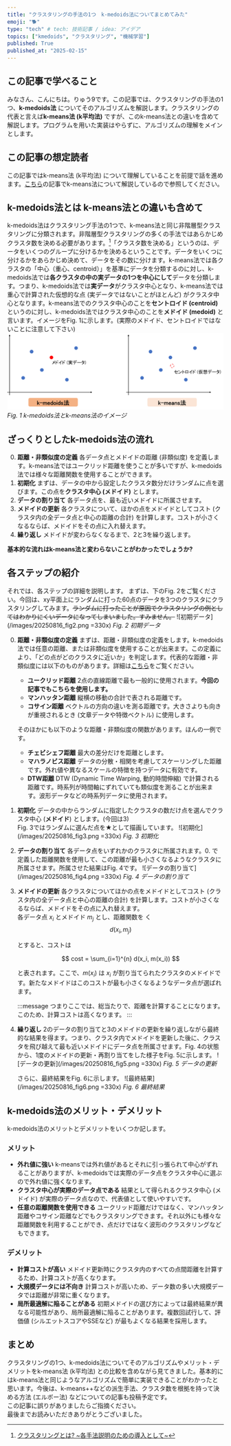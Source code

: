 ```yaml
---
title: "クラスタリングの手法の1つ　k-medoids法についてまとめてみた"
emoji: "🐕"
type: "tech" # tech: 技術記事 / idea: アイデア
topics: ["kmedoids", "クラスタリング", "機械学習"]
published: True
published_at: "2025-02-15"
---
```


## この記事で学べること
みなさん、こんにちは。りゅう9です。この記事では、クラスタリングの手法の1つ、**k-medoids法** についてそのアルゴリズムを解説します。クラスタリングの代表と言えば**k-means法 (k平均法)** ですが、このk-means法との違いを含めて解説します。プログラムを用いた実装はやらずに、アルゴリズムの理解をメインとします。

## この記事の想定読者
この記事ではk-means法 (k平均法) について理解していることを前提で話を進めます。[こちら](https://zenn.dev/ryu9/articles/clustering-kmeans)の記事でk-means法について解説しているので参照してください。

## k-medoids法とは k-means法との違いも含めて
k-medoids法はクラスタリング手法の1つで、k-means法と同じ非階層型クラスタリングに分類されます。非階層型クラスタリングの多くの手法ではあらかじめクラスタ数を決める必要があります。[^1]「クラスタ数を決める」というのは、データをいくつのグループに分けるかを決めるということです。データをいくつに分けるかをあらかじめ決めて、データをその数に分けます。k-means法では各クラスタの「中心（重心、centroid）」を基準にデータを分類するのに対し、k-medoids法では**各クラスタの中の実データの1つを中心にして**データを分類します。つまり、k-medoids法では**実データ**がクラスタ中心となり、k-means法では重心で計算された仮想的な点 (実データではないことがほとんど) がクラスタ中心となります。k-means法でのクラスタ中心のことを**セントロイド (centroid)** というのに対し、k-medoids法ではクラスタ中心のことを**メドイド (medoid)** と言います。イメージをFig. 1に示します。(実際のメドイド、セントロイドではないことに注意して下さい)
![k-medoids法のイメージ](/images/20250816_fig1.png)
*Fig. 1 k-medoids法とk-means法のイメージ*

## ざっくりとしたk-medoids法の流れ
0. **距離・非類似度の定義**
   各データ点とメドイドの距離 (非類似度) を定義します。k-means法ではユークリッド距離を使うことが多いですが、k-medoids法では様々な距離関数を使用することができます。
1. **初期化**
   まずは、データの中から設定したクラスタ数分だけランダムに点を選びます。この点を**クラスタ中心 (メドイド)** とします。
2. **データの割り当て**
   各データ点を、最も近いメドイドに所属させます。
3. **メドイドの更新**
   各クラスタについて、ほかの点をメドイドとしてコスト (クラスタ内の全データ点と中心の距離の合計) を計算します。コストが小さくなるならば、メドイドをその点に入れ替えます。
4. **繰り返し**
   メドイドが変わらなくなるまで、2と3を繰り返します。

**基本的な流れはk-means法と変わらないことがわかったでしょうか?**

## 各ステップの紹介
それでは、各ステップの詳細を説明します。
まずは、下のFig. 2をご覧ください。今回は、xy平面上にランダムに打った60点のデータを3つのクラスタにクラスタリングしてみます。~~ランダムに打ったことが原因でクラスタリングの例としてはわかりにくいデータになってしまいました。すみません。~~
![初期データ](/images/20250816_fig2.png =330x)
*Fig. 2 初期データ*

0. **距離・非類似度の定義**
   まずは、距離・非類似度の定義をします。k-medoids法では任意の距離、または非類似度を使用することが出来ます。この定義により、「どの点がどのクラスタに近いか」を判定します。代表的な距離・非類似度には以下のものがあります。詳細は[こちら](https://zenn.dev/ryu9/articles/clustering-kmeans#%E5%90%84%E3%82%B9%E3%83%86%E3%83%83%E3%83%97%E3%81%AE%E7%B4%B9%E4%BB%8B)をご覧ください。
   - **ユークリッド距離**
  2点の直線距離で最も一般的に使用されます。**今回の記事でもこちらを使用します。**
   - **マンハッタン距離**
  縦横の移動の合計で表される距離です。
   - **コサイン距離**
  ベクトルの方向の違いを測る距離です。大きさよりも向きが重視されるとき (文章データや特徴ベクトル) に使用します。

   そのほかにも以下のような距離・非類似度の関数があります。ほんの一例です。
   - **チェビシェフ距離**
   最大の差分だけを距離とします。
   - **マハラノビス距離**
   データの分散・相関を考慮してスケーリングした距離です。外れ値や異なるスケールの特徴を持つデータに有効です。
   - **DTW距離**
   DTW (Dynamic Time Warping, 動的時間伸縮) で計算される距離です。時系列が時間軸にずれていても類似度を測ることが出来ます。波形データなどの時系列データに使用されます。

1. **初期化**
   データの中からランダムに指定したクラスタの数だけ点を選んでクラスタ中心 (**メドイド**) とします。(今回は3)  
   Fig. 3ではランダムに選んだ点を★として描画しています。
   ![初期化](/images/20250816_fig3.png =330x)
   *Fig. 3 初期化*  

2. **データの割り当て**
   各データ点をいずれかのクラスタに所属されます。0. で定義した距離関数を使用して、この距離が最も小さくなるようなクラスタに所属させます。所属させた結果はFig. 4です。
   ![データの割り当て](/images/20250816_fig4.png =330x)
   *Fig. 4 データの割り当て*

3. **メドイドの更新**
   各クラスタについてほかの点をメドイドとしてコスト (クラスタ内の全データ点と中心の距離の合計) を計算します。コストが小さくなるならば、メドイドをその点に入れ替えます。  
   各データ点 $x_i$ とメドイド $m_j$ とし、距離関数を
く
   $$
   d(x_i, m_j)
   $$

   とすると、コストは

   $$
   cost = \sum_{i=1}^{n} d(x_i, m(x_i))
   $$

   と表されます。ここで、$m(x_i)$ は $x_i$ が割り当てられたクラスタのメドイドです。新たなメドイドはこのコストが最も小さくなるようなデータ点が選ばれます。

   :::message
   つまりここでは、総当たりで、距離を計算することになります。このため、計算コストは高くなります。
   :::

4. **繰り返し**
   2のデータの割り当てと3のメドイドの更新を繰り返しながら最終的な結果を得ます。つまり、クラスタ内でメドイドを更新した後に、クラスタを飛び越えて最も近いメドイドにデータ点を所属させます。Fig. 4の状態から、1度のメドイドの更新・再割り当てをした様子をFig. 5に示します。
   ![データの更新](/images/20250816_fig5.png =330x)
   *Fig. 5 データの更新*

   さらに、最終結果をFig. 6に示します。
   ![最終結果](/images/20250816_fig6.png =330x)
   *Fig. 6 最終結果*


## k-medoids法のメリット・デメリット
k-medoids法のメリットとデメリットをいくつか記します。

### メリット
- **外れ値に強い**
  k-meansでは外れ値があるとそれに引っ張られて中心がずれることがありますが、k-medoidsでは実際のデータ点をクラスタ中心に選ぶので外れ値に強くなります。
- **クラスタ中心が実際のデータ点である**
  結果として得られるクラスタ中心 (メドイド) が実際のデータ点なので、代表値として使いやすいです。
- **任意の距離関数を使用できる**
  ユークリッド距離だけではなく、マンハッタン距離やコサイン距離などでもクラスタリングできます。それ以外にも様々な距離関数を利用することができ、点だけではなく波形のクラスタリングなどもできます。

### デメリット
- **計算コストが高い**
  メドイド更新時にクラスタ内のすべての点間距離を計算するため、計算コストが高くなります。
- **大規模データには不向き**
  計算コストが高いため、データ数の多い大規模データでは距離が非常に重くなります。
- **局所最適解に陥ることがある**
  初期メドイドの選び方によっては最終結果が異なる可能性があり、局所最適解に陥ることがあります。複数回試行して、評価値 (シルエットスコアやSSEなど) が最もよくなる結果を採用します。

## まとめ
クラスタリングの1つ、k-medoids法についてそのアルゴリズムやメリット・デメリットをk-means法 (k平均法) との比較を含めながら見てきました。基本的にはk-means法と同じようなアルゴリズムで簡単に実装できることがわかったと思います。今後は、k-means++などの派生手法、クラスタ数を根拠を持って決める方法 (エルボー法) などについての記事も投稿予定です。  
この記事に誤りがありましたらご指摘ください。  
最後までお読みいただきありがとうございました。

[^1]:[クラスタリングとは? ~各手法説明のための導入として~](https://zenn.dev/ryu9/articles/what_clastering#%E3%82%AF%E3%83%A9%E3%82%B9%E3%82%BF%E3%83%AA%E3%83%B3%E3%82%B0%E3%81%AE%E7%A8%AE%E9%A1%9E)